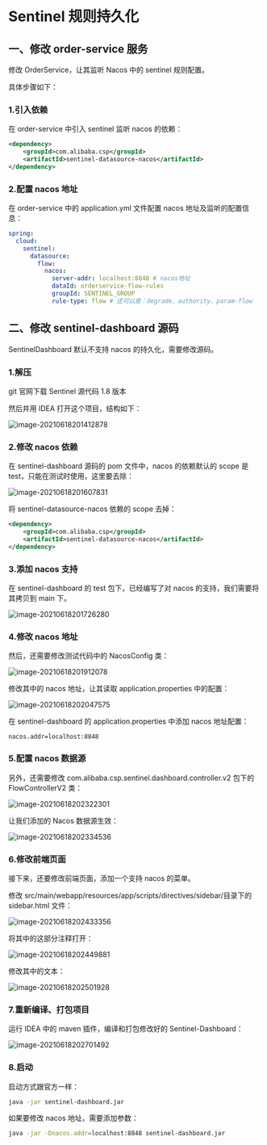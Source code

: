 # Sentinel 规则持久化

## 一、修改 order-service 服务

修改 OrderService，让其监听 Nacos 中的 sentinel 规则配置。

具体步骤如下：

### 1.引入依赖

在 order-service 中引入 sentinel 监听 nacos 的依赖：

```xml
<dependency>
    <groupId>com.alibaba.csp</groupId>
    <artifactId>sentinel-datasource-nacos</artifactId>
</dependency>
```

### 2.配置 nacos 地址

在 order-service 中的 application.yml 文件配置 nacos 地址及监听的配置信息：

```yaml
spring:
  cloud:
    sentinel:
      datasource:
        flow:
          nacos:
            server-addr: localhost:8848 # nacos地址
            dataId: orderservice-flow-rules
            groupId: SENTINEL_GROUP
            rule-type: flow # 还可以是：degrade、authority、param-flow
```

## 二、修改 sentinel-dashboard 源码

SentinelDashboard 默认不支持 nacos 的持久化，需要修改源码。

### 1.解压

git 官网下载 Sentinel 源代码 1.8 版本

然后并用 IDEA 打开这个项目，结构如下：

![image-20210618201412878](https://gcore.jsdelivr.net/gh/SurplusFate/guide_img@main/img/202211141230657.png)

### 2.修改 nacos 依赖

在 sentinel-dashboard 源码的 pom 文件中，nacos 的依赖默认的 scope 是 test，只能在测试时使用，这里要去除：

![image-20210618201607831](https://gcore.jsdelivr.net/gh/SurplusFate/guide_img@main/img/202211141234353.png)

将 sentinel-datasource-nacos 依赖的 scope 去掉：

```xml
<dependency>
    <groupId>com.alibaba.csp</groupId>
    <artifactId>sentinel-datasource-nacos</artifactId>
</dependency>
```

### 3.添加 nacos 支持

在 sentinel-dashboard 的 test 包下，已经编写了对 nacos 的支持，我们需要将其拷贝到 main 下。

![image-20210618201726280](https://gcore.jsdelivr.net/gh/SurplusFate/guide_img@main/img/202211141234966.png)

### 4.修改 nacos 地址

然后，还需要修改测试代码中的 NacosConfig 类：

![image-20210618201912078](https://gcore.jsdelivr.net/gh/SurplusFate/guide_img@main/img/202211141234706.png)

修改其中的 nacos 地址，让其读取 application.properties 中的配置：

![image-20210618202047575](https://gcore.jsdelivr.net/gh/SurplusFate/guide_img@main/img/202211141234213.png)

在 sentinel-dashboard 的 application.properties 中添加 nacos 地址配置：

```properties
nacos.addr=localhost:8848
```

### 5.配置 nacos 数据源

另外，还需要修改 com.alibaba.csp.sentinel.dashboard.controller.v2 包下的 FlowControllerV2 类：

![image-20210618202322301](https://gcore.jsdelivr.net/gh/SurplusFate/guide_img@main/img/202211141234753.png)

让我们添加的 Nacos 数据源生效：

![image-20210618202334536](https://gcore.jsdelivr.net/gh/SurplusFate/guide_img@main/img/202211141234191.png)

### 6.修改前端页面

接下来，还要修改前端页面，添加一个支持 nacos 的菜单。

修改 src/main/webapp/resources/app/scripts/directives/sidebar/目录下的 sidebar.html 文件：

![image-20210618202433356](https://gcore.jsdelivr.net/gh/SurplusFate/guide_img@main/img/202211141234998.png)

将其中的这部分注释打开：

![image-20210618202449881](https://gcore.jsdelivr.net/gh/SurplusFate/guide_img@main/img/202211141234491.png)

修改其中的文本：

![image-20210618202501928](https://gcore.jsdelivr.net/gh/SurplusFate/guide_img@main/img/202211141234856.png)

### 7.重新编译、打包项目

运行 IDEA 中的 maven 插件，编译和打包修改好的 Sentinel-Dashboard：

![image-20210618202701492](https://gcore.jsdelivr.net/gh/SurplusFate/guide_img@main/img/202211141234581.png)

### 8.启动

启动方式跟官方一样：

```sh
java -jar sentinel-dashboard.jar
```

如果要修改 nacos 地址，需要添加参数：

```sh
java -jar -Dnacos.addr=localhost:8848 sentinel-dashboard.jar
```
